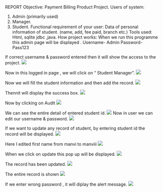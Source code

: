 REPORT
Objective:  Payment Billing Product Project.
Users of system:  
1. Admin (primarily used)
2. Manager.
3. Student.
Functional requirement of your user: Data of personal information of student. (name, add, fee paid, branch etc.)
Tools used: Html, sqlite jdbc ,java.
How project works:
When we run this programme this admin page will be displayed . 
Username- Admin
Password- Pass123
 

If correct username & password entered then it will show the access to the project.
 ![](https://raw.githubusercontent.com/manvijain08/payment-billing-product/master/1.png)

Now in this logged in page , we will click on “ Student Manager”.
![](https://raw.githubusercontent.com/manvijain08/payment-billing-product/master/2.png) 

Now we will fill the student information and then add the record.
![](https://raw.githubusercontent.com/manvijain08/payment-billing-product/master/3.png)  

Thennit will display the success box.
 ![](https://raw.githubusercontent.com/manvijain08/payment-billing-product/master/4.png) 

Now by clicking on Audit 
 ![](https://raw.githubusercontent.com/manvijain08/payment-billing-product/master/5.png) 

We can see the entire detail of entered student id.
 ![](https://raw.githubusercontent.com/manvijain08/payment-billing-product/master/6.png) 
Now in user we can edit our username & password.
 ![](https://raw.githubusercontent.com/manvijain08/payment-billing-product/master/7.png) 

If we want to update any record of student, by entering student id the record will be displayed.
 ![](https://raw.githubusercontent.com/manvijain08/payment-billing-product/master/8.png) 

Here I edited first name from manvi to manviii
 ![](https://raw.githubusercontent.com/manvijain08/payment-billing-product/master/9.png) 

When we click on update this pop up will be displayed.
 ![](https://raw.githubusercontent.com/manvijain08/payment-billing-product/master/10.png) 

The record has been updated.
 ![](https://raw.githubusercontent.com/manvijain08/payment-billing-product/master/11.png) 

The entire record is shown 
 ![](https://raw.githubusercontent.com/manvijain08/payment-billing-product/master/12.png) 

If we enter wrong password , it will diplay the alert message.
 ![](https://raw.githubusercontent.com/manvijain08/payment-billing-product/master/13.png) 
 
